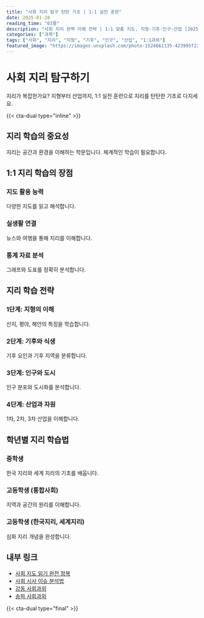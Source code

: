 ```yaml
---
title: "사회 지리 탐구 탄탄 기초 | 1:1 실전 훈련"
date: 2025-01-28
reading_time: "63줄"
description: "사회 지리 완벽 이해 전략 | 1:1 맞춤 지도, 지형·기후·인구·산업 [2025년]"
categories: ["과목"]
tags: ["사회", "지리", "지형", "기후", "인구", "산업", "1:1과외"]
featured_image: "https://images.unsplash.com/photo-1524661135-423995f22d0b?w=1200&h=630&fit=crop"
---
```


# 사회 지리 탐구하기

지리가 복잡한가요? 지형부터 산업까지, 1:1 실전 훈련으로 지리를 탄탄한 기초로 다지세요.

{{< cta-dual type="inline" >}}

## 지리 학습의 중요성

지리는 공간과 환경을 이해하는 학문입니다. 체계적인 학습이 필요합니다.

## 1:1 지리 학습의 장점

### 지도 활용 능력
다양한 지도를 읽고 해석합니다.

### 실생활 연결
뉴스와 여행을 통해 지리를 이해합니다.

### 통계 자료 분석
그래프와 도표를 정확히 분석합니다.

## 지리 학습 전략

### 1단계: 지형의 이해
산지, 평야, 해안의 특징을 학습합니다.

### 2단계: 기후와 식생
기후 요인과 기후 지역을 분류합니다.

### 3단계: 인구와 도시
인구 분포와 도시화를 분석합니다.

### 4단계: 산업과 자원
1차, 2차, 3차 산업을 이해합니다.

## 학년별 지리 학습법

### 중학생
한국 지리와 세계 지리의 기초를 배웁니다.

### 고등학생 (통합사회)
지역과 공간의 원리를 이해합니다.

### 고등학생 (한국지리, 세계지리)
심화 지리 개념을 완성합니다.

## 내부 링크
- [사회 지도 읽기 완전 정복](../../subjects/social/social-map-reading/)
- [사회 시사 이슈 분석법](../../subjects/social/social-current-events/)
- [강동 사회과외](../../local/gangdong-social/)
- [송파 사회과외](../../local/songpa-social/)

{{< cta-dual type="final" >}}

